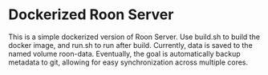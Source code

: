 # Dockerized Roon Server

This is a simple dockerized version of Roon Server.
Use build.sh to build the docker image, and run.sh to run after build.
Currently, data is saved to the named volume roon-data. Eventually, the goal is automatically backup metadata to git, allowing for easy synchronization across multiple cores.
